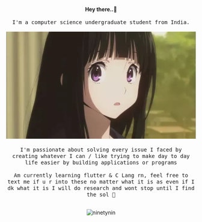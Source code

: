 <p align ="center">
<b>Hey there..👋</b>
<br><br>
<samp>I'm a computer science undergraduate student from India.</samp>
<br><br>
<img src="images/1withbg.webp/" />
<br><br>
<samp>I'm passionate about solving every issue I faced by creating whatever I can / like trying to make day to day life easier by building applications or programs</samp>
<br><br>
<samp>
Am currently learning flutter & C Lang rn, feel free to text me if u r into these no matter what it is as even if I dk what it is I will do research and wont stop until I find the sol 🙂</samp>
<br><br>
<p align="center"> <img src="https://komarev.com/ghpvc/?username=ninetynin" alt="ninetynin" /> </p> 
</p>